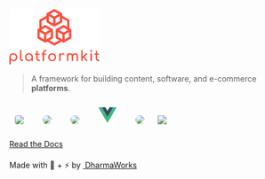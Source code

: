 <img src="logo-stacked-color.png" style="max-height:100px;max-width:250px;"/>

> A framework for building content, software, and e-commerce **platforms**.

<img src="https://upload.wikimedia.org/wikipedia/commons/thumb/4/48/Markdown-mark.svg/416px-Markdown-mark.svg.png" style="background:#fff;border-radius:4px;margin:10px;max-height:33px;"/>

<img src="https://github.com/graphql/graphql-spec/blob/master/resources/GraphQL%20Logo.png?raw=true" style="margin:10px 10px 10px 20px;max-width:33px;padding:-10px;border-radius:33px;"/>

<img src="https://gridsome.org/logos/logo-circle-dark.svg" style="margin:10px 10px 10px 20px;max-width:33px;padding:-10px;border-radius:33px;"/>

<img src="https://raw.githubusercontent.com/github/explore/80688e429a7d4ef2fca1e82350fe8e3517d3494d/topics/vue/vue.png" style="margin:10px 10px 10px 20px;max-width:33px;padding:-10px;"/>

<img src="https://upload.wikimedia.org/wikipedia/commons/thumb/b/b2/Bootstrap_logo.svg/1200px-Bootstrap_logo.svg.png" style="margin:10px 10px 10px 20px;max-width:33px;padding:-10px;border-radius:33px;"/>

<img src="https://upload.wikimedia.org/wikipedia/commons/thumb/7/73/JAMstack_logo.svg/1280px-JAMstack_logo.svg.png" style="margin:10px;max-height:33px;"/>

<a href="#/?id=platformkit-generator" style="margin-bottom:20px;display:block;" >Read the Docs</a>

<span style="display:inline-block;">Made with 💖 + ⚡ by <a href="https://www.dharmaworks.com" target="_blank">&nbsp;DharmaWorks</a></span> 

<a href="#" style="display:none;">&nbsp;</a>